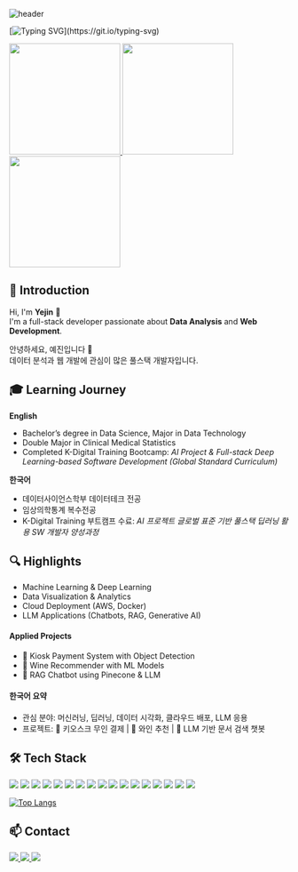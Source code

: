 ![header](https://capsule-render.vercel.app/api?type=waving&color=gradient&customColorList=1&height=200&section=header&text=Yejinlee99's%20Github&fontSize=50&animation=twinkling&fontAlign=68&fontAlignY=36)

[![Typing SVG](https://readme-typing-svg.demolab.com?font=Rubik+Puddles&size=50&pause=1000&color=FCB4FF&background=FFFBF700&width=1000&height=100&lines=Welcome!+++Yejin's+Github!)](https://git.io/typing-svg)


<div align="left">
  <a href="https://www.gitanimals.org/en_US?utm_medium=image&utm_source=yejinlee99&utm_content=farm">
    <img src="https://render.gitanimals.org/farms/yejinlee99" style="height:200px;" />
  </a>
  <a href="https://github.com/yejinlee99/github-readme-stats">
    <img src="https://github-readme-stats.vercel.app/api?username=yejinlee99&show_icons=true" style="height:200px;" />
  </a>
</div>

<a href="https://github.com/yejinlee99/github-readme-stats">
  <img 
    src="https://github-readme-stats.vercel.app/api?username=yejinlee99&show_icons=true
    &title_color=feac5e
    &text_color=f7f5f5
    &icon_color=c779d0
    &bg_color=30,fec89a,d8aefc,88e2e2
    &hide_border=true
    " 
    style="height:200px;" 
  />
</a>

## 🧸 **Introduction**

Hi, I'm **Yejin** 👋  
I'm a full-stack developer passionate about **Data Analysis** and **Web Development**.  

안녕하세요, 예진입니다 👋  
데이터 분석과 웹 개발에 관심이 많은 풀스택 개발자입니다.  

## 🎓 **Learning Journey**
**English**  
- Bachelor’s degree in Data Science, Major in Data Technology  
- Double Major in Clinical Medical Statistics  
- Completed K-Digital Training Bootcamp: *AI Project & Full-stack Deep Learning-based Software Development (Global Standard Curriculum)*  

**한국어**  
- 데이터사이언스학부 데이터테크 전공  
- 임상의학통계 복수전공  
- K-Digital Training 부트캠프 수료: *AI 프로젝트 글로벌 표준 기반 풀스택 딥러닝 활용 SW 개발자 양성과정*  


## 🔍 **Highlights**
- Machine Learning & Deep Learning  
- Data Visualization & Analytics  
- Cloud Deployment (AWS, Docker)  
- LLM Applications (Chatbots, RAG, Generative AI)  

#### **Applied Projects**  
- 🍞 Kiosk Payment System with Object Detection  
- 🍷 Wine Recommender with ML Models  
- 🤖 RAG Chatbot using Pinecone & LLM  

#### **한국어 요약**  
- 관심 분야: 머신러닝, 딥러닝, 데이터 시각화, 클라우드 배포, LLM 응용  
- 프로젝트: 🍞 키오스크 무인 결제 | 🍷 와인 추천 | 🤖 LLM 기반 문서 검색 챗봇

## 🛠 Tech Stack

<p>
  <!-- 주황 계열 -->
  <img src="https://img.shields.io/badge/python-feccae?style=for-the-badge&logo=python&logoColor=white" />
  <img src="https://img.shields.io/badge/django-fed7b2?style=for-the-badge&logo=django&logoColor=white" />
  <img src="https://img.shields.io/badge/mysql-fec89a?style=for-the-badge&logo=mysql&logoColor=white" />
  <img src="https://img.shields.io/badge/pandas-fdb58f?style=for-the-badge&logo=pandas&logoColor=white" />
  <img src="https://img.shields.io/badge/numpy-fca97a?style=for-the-badge&logo=numpy&logoColor=white" />
  <img src="https://img.shields.io/badge/scikit--learn-fc9f68?style=for-the-badge&logo=scikit-learn&logoColor=black" />

  <!-- 보라 계열 -->
  <img src="https://img.shields.io/badge/openai-e8c8ff?style=for-the-badge&logo=openai&logoColor=4b0082" />
  <img src="https://img.shields.io/badge/aws-e0b3ff?style=for-the-badge&logo=amazonaws&logoColor=4b0082" />
  <img src="https://img.shields.io/badge/pinecone-d8aefc?style=for-the-badge&logoColor=white" />
  <img src="https://img.shields.io/badge/docker-d19dfc?style=for-the-badge&logo=docker&logoColor=white" />
  <img src="https://img.shields.io/badge/github%20actions-cc8bf9?style=for-the-badge&logo=githubactions&logoColor=white" />
  
  <!-- 청록 계열 -->
  <img src="https://img.shields.io/badge/github-b3f0f0?style=for-the-badge&logo=github&logoColor=181717" />
  <img src="https://img.shields.io/badge/git-9ce9e9?style=for-the-badge&logo=git&logoColor=white" />
  <img src="https://img.shields.io/badge/notion-88e2e2?style=for-the-badge&logo=notion&logoColor=white" />
  <img src="https://img.shields.io/badge/html5-70dbdb?style=for-the-badge&logo=html5&logoColor=white" />
  <img src="https://img.shields.io/badge/css3-5cd4d4?style=for-the-badge&logo=css3&logoColor=white" />
  <img src="https://img.shields.io/badge/javascript-4bc0c8?style=for-the-badge&logo=javascript&logoColor=black" />
</p>


[![Top Langs](https://github-readme-stats.vercel.app/api/top-langs/?username=yejinlee99&layout=compact)](https://github.com/yejinlee99/github-readme-stats)
  


## 📫 Contact

<a href="mailto:leeyejin991215@gmail.com">
  <img src="https://img.shields.io/badge/Email-feccae?style=for-the-badge&logo=gmail&logoColor=f7f5f5" />
</a>
<a href="https://www.linkedin.com/in/yejinlee99">
  <img src="https://img.shields.io/badge/LinkedIn-e8c8ff?style=for-the-badge&logo=linkedin&logoColor=white" />
</a>
<a href="https://github.com/yejinlee99">
  <img src="https://img.shields.io/badge/GitHub-b3f0f0?style=for-the-badge&logo=github&logoColor=white" />
</a>



